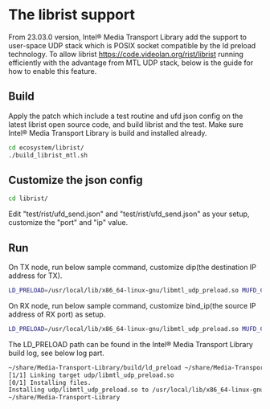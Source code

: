 # The librist support

From 23.03.0 version, Intel® Media Transport Library add the support to user-space UDP stack which is POSIX socket compatible by the ld preload technology.
To allow librist <https://code.videolan.org/rist/librist> running efficiently with the advantage from MTL UDP stack, below is the guide for how to enable this feature.

## Build

Apply the patch which include a test routine and ufd json config on the latest librist open source code, and build librist and the test. Make sure Intel® Media Transport Library is build and installed already.

```bash
cd ecosystem/librist/
./build_librist_mtl.sh
```

## Customize the json config

```bash
cd librist/
```

Edit "test/rist/ufd_send.json" and "test/rist/ufd_send.json" as your setup, customize the "port" and "ip" value.

## Run

On TX node, run below sample command, customize dip(the destination IP address for TX).

```bash
LD_PRELOAD=/usr/local/lib/x86_64-linux-gnu/libmtl_udp_preload.so MUFD_CFG=test/rist/ufd_send.json ./build/test/rist/test_send --sleep_us 1 --sleep_step 3 --dip 192.168.85.80 --sessions_cnt 1
```

On RX node, run below sample command,  customize bind_ip(the source IP address of RX port) as setup.

```bash
LD_PRELOAD=/usr/local/lib/x86_64-linux-gnu/libmtl_udp_preload.so MUFD_CFG=test/rist/ufd_receive.json ./build/test/rist/test_receive --bind_ip 192.168.85.80 --sessions_cnt 1
```

The LD_PRELOAD path can be found in the Intel® Media Transport Library build log, see below log part.

```bash
~/share/Media-Transport-Library/build/ld_preload ~/share/Media-Transport-Library
[1/1] Linking target udp/libmtl_udp_preload.so
[0/1] Installing files.
Installing udp/libmtl_udp_preload.so to /usr/local/lib/x86_64-linux-gnu
~/share/Media-Transport-Library
```
